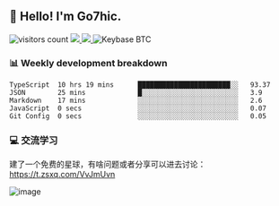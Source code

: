 ## 👋 Hello! I'm Go7hic.

 ![visitors count](https://visitors-by-url-pls-dont-use-this-in-your-repo.vercel.app/Go7hic-github-readme)
 <a href="https://twitter.com/Go7hic">
    <img src="https://img.shields.io/badge/-@Go7hic-1ca0f1?style=flat-square&labelColor=1ca0f1&logo=twitter&logoColor=white&link=https://twitter.com/Go7hic">
   <a/>
   <a href="mailto:gtfx0209@gmail.com">
    <img src="https://img.shields.io/badge/-gtfx0209@gmail.com-c14438?style=flat-square&logo=Gmail&logoColor=white&link=mailto:gtfx0209@gmail.com">
   <a/>
    ![Keybase BTC](https://img.shields.io/keybase/btc/Go7hic)
 <!--
🔭 I’m currently working
🌱 I’m currently learning
💬 Ask me about 
📫 How to reach me: 
⚡ Fun fact: 
-->
 <!--
![My Github Stats](https://github-readme-stats.vercel.app/api?username=Go7hic&show_icons=true&count_private=true)

-->

### 📊 Weekly development breakdown
<!--START_SECTION:waka-->
```text
TypeScript  10 hrs 19 mins      ███████████████████████░░   93.37 
JSON        25 mins             █░░░░░░░░░░░░░░░░░░░░░░░░   3.9 
Markdown    17 mins             ░░░░░░░░░░░░░░░░░░░░░░░░░   2.6 
JavaScript  0 secs              ░░░░░░░░░░░░░░░░░░░░░░░░░   0.07 
Git Config  0 secs              ░░░░░░░░░░░░░░░░░░░░░░░░░   0.05
```
<!--END_SECTION:waka-->
    
### 💻 交流学习
建了一个免费的星球，有啥问题或者分享可以进去讨论： https://t.zsxq.com/VvJmUvn
    
![image](https://user-images.githubusercontent.com/3821390/157821152-1c954dc4-92b5-4527-a0fa-32f95df94c75.png)

